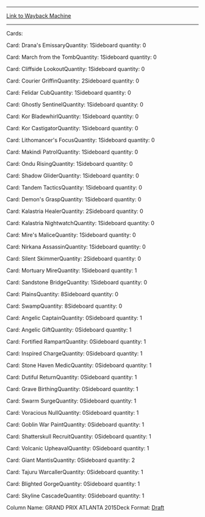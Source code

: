 
---
[Link to Wayback Machine](https://web.archive.org/web/20160609002856/http://magic.wizards.com/en/articles/decks/brian-easons-white-black-lifegain-2015-11-15)

[_metadata_:generator]:- "Drupal 7 (http://drupal.org)"
[_metadata_:node]:- "839201"
[_metadata_:publish_date]:- "2015-11-15"
[_metadata_:source]:- "article"
[_metadata_:title]:- "Brian Eason's White-Black Lifegain"
[_metadata_:wayback_capture_timestamp]:- "2016-06-09 00:28:56"
[_metadata_:wayback_raw_url]:- "https://web.archive.org/web/20160609002856id_/http://magic.wizards.com/en/articles/decks/brian-easons-white-black-lifegain-2015-11-15"
[_metadata_:wayback_url]:- "http://magic.wizards.com/en/articles/decks/brian-easons-white-black-lifegain-2015-11-15"
---





Cards: 

Card: Drana's EmissaryQuantity: 1Sideboard quantity: 0 



Card: March from the TombQuantity: 1Sideboard quantity: 0 



Card: Cliffside LookoutQuantity: 1Sideboard quantity: 0 



Card: Courier GriffinQuantity: 2Sideboard quantity: 0 



Card: Felidar CubQuantity: 1Sideboard quantity: 0 



Card: Ghostly SentinelQuantity: 1Sideboard quantity: 0 



Card: Kor BladewhirlQuantity: 1Sideboard quantity: 0 



Card: Kor CastigatorQuantity: 1Sideboard quantity: 0 



Card: Lithomancer's FocusQuantity: 1Sideboard quantity: 0 



Card: Makindi PatrolQuantity: 1Sideboard quantity: 0 



Card: Ondu RisingQuantity: 1Sideboard quantity: 0 



Card: Shadow GliderQuantity: 1Sideboard quantity: 0 



Card: Tandem TacticsQuantity: 1Sideboard quantity: 0 



Card: Demon's GraspQuantity: 1Sideboard quantity: 0 



Card: Kalastria HealerQuantity: 2Sideboard quantity: 0 



Card: Kalastria NightwatchQuantity: 1Sideboard quantity: 0 



Card: Mire's MaliceQuantity: 1Sideboard quantity: 0 



Card: Nirkana AssassinQuantity: 1Sideboard quantity: 0 



Card: Silent SkimmerQuantity: 2Sideboard quantity: 0 



Card: Mortuary MireQuantity: 1Sideboard quantity: 1 



Card: Sandstone BridgeQuantity: 1Sideboard quantity: 0 



Card: PlainsQuantity: 8Sideboard quantity: 0 



Card: SwampQuantity: 8Sideboard quantity: 0 



Card: Angelic CaptainQuantity: 0Sideboard quantity: 1 



Card: Angelic GiftQuantity: 0Sideboard quantity: 1 



Card: Fortified RampartQuantity: 0Sideboard quantity: 1 



Card: Inspired ChargeQuantity: 0Sideboard quantity: 1 



Card: Stone Haven MedicQuantity: 0Sideboard quantity: 1 



Card: Dutiful ReturnQuantity: 0Sideboard quantity: 1 



Card: Grave BirthingQuantity: 0Sideboard quantity: 1 



Card: Swarm SurgeQuantity: 0Sideboard quantity: 1 



Card: Voracious NullQuantity: 0Sideboard quantity: 1 



Card: Goblin War PaintQuantity: 0Sideboard quantity: 1 



Card: Shatterskull RecruitQuantity: 0Sideboard quantity: 1 



Card: Volcanic UpheavalQuantity: 0Sideboard quantity: 1 



Card: Giant MantisQuantity: 0Sideboard quantity: 2 



Card: Tajuru WarcallerQuantity: 0Sideboard quantity: 1 



Card: Blighted GorgeQuantity: 0Sideboard quantity: 1 



Card: Skyline CascadeQuantity: 0Sideboard quantity: 1 

Column Name: GRAND PRIX ATLANTA 2015Deck Format: [Draft](/en/deck-format/draft)


 

 
